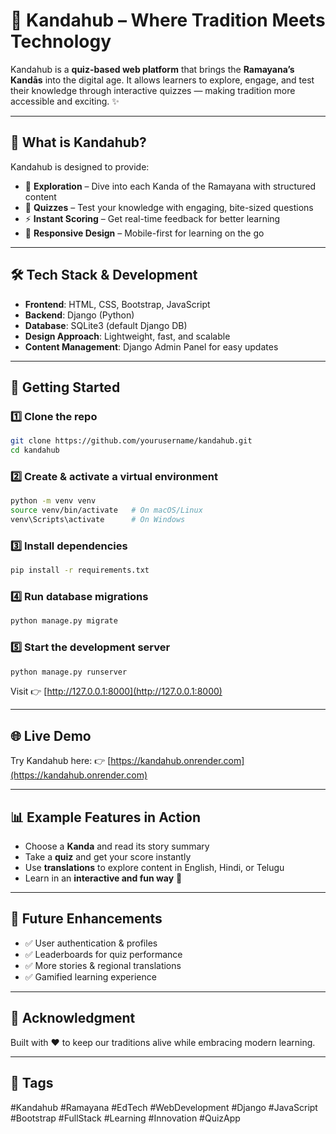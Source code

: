 # 🌸 Kandahub – Where Tradition Meets Technology

Kandahub is a **quiz-based web platform** that brings the **Ramayana’s Kandās** into the digital age. It allows learners to explore, engage, and test their knowledge through interactive quizzes — making tradition more accessible and exciting. ✨

---

## 📖 What is Kandahub?

Kandahub is designed to provide:

* 📖 **Exploration** – Dive into each Kanda of the Ramayana with structured content
* 📝 **Quizzes** – Test your knowledge with engaging, bite-sized questions
* ⚡ **Instant Scoring** – Get real-time feedback for better learning
* 📱 **Responsive Design** – Mobile-first for learning on the go

---

## 🛠️ Tech Stack & Development

* **Frontend**: HTML, CSS, Bootstrap, JavaScript
* **Backend**: Django (Python)
* **Database**: SQLite3 (default Django DB)
* **Design Approach**: Lightweight, fast, and scalable
* **Content Management**: Django Admin Panel for easy updates

---

## 🚀 Getting Started

### 1️⃣ Clone the repo

```bash
git clone https://github.com/yourusername/kandahub.git
cd kandahub
```

### 2️⃣ Create & activate a virtual environment

```bash
python -m venv venv
source venv/bin/activate   # On macOS/Linux
venv\Scripts\activate      # On Windows
```

### 3️⃣ Install dependencies

```bash
pip install -r requirements.txt
```

### 4️⃣ Run database migrations

```bash
python manage.py migrate
```

### 5️⃣ Start the development server

```bash
python manage.py runserver
```

Visit 👉 [http://127.0.0.1:8000](http://127.0.0.1:8000)

---

## 🌐 Live Demo

Try Kandahub here:
👉 [https://kandahub.onrender.com](https://kandahub.onrender.com)

---

## 📊 Example Features in Action

* Choose a **Kanda** and read its story summary
* Take a **quiz** and get your score instantly
* Use **translations** to explore content in English, Hindi, or Telugu
* Learn in an **interactive and fun way** 🎉

---

## 🌟 Future Enhancements

* ✅ User authentication & profiles
* ✅ Leaderboards for quiz performance
* ✅ More stories & regional translations
* ✅ Gamified learning experience

---

## 🙏 Acknowledgment

Built with ❤️ to keep our traditions alive while embracing modern learning.

---

## 🔖 Tags

#Kandahub #Ramayana #EdTech #WebDevelopment #Django #JavaScript #Bootstrap #FullStack #Learning #Innovation #QuizApp
